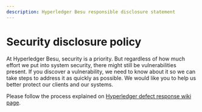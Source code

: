 ```yaml
---
description: Hyperledger Besu responsible disclosure statement
---
```


# Security disclosure policy

At Hyperledger Besu, security is a priority. But regardless of how much effort we put into system
security, there might still be vulnerabilities present. If you discover a vulnerability, we need to
know about it so we can take steps to address it as quickly as possible. We would like you
to help us better protect our clients and our systems.

Please follow the process explained on
[Hyperledger defect response wiki page](https://wiki.hyperledger.org/display/SEC/Defect+Response).
